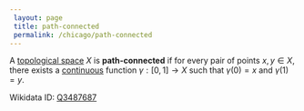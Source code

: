 ```yaml
---
 layout: page
 title: path-connected
 permalink: /chicago/path-connected
---
```

A [topological space](https://mathgloss.github.io/MathGloss/chicago/topological_space) $X$ is **path-connected** if for every pair of points $x,y \in X$, there exists a [continuous](https://mathgloss.github.io/MathGloss/chicago/continuous) function $\gamma:[0,1]\to X$ such that $\gamma(0)=x$ and $\gamma(1)=y$.

Wikidata ID: [Q3487687](https://www.wikidata.org/wiki/Q3487687)